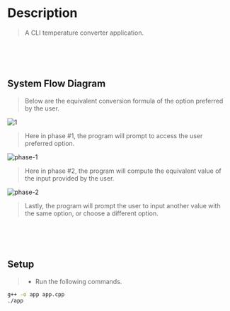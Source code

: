 # Description

> A CLI temperature converter application.

<br />
<br />
<br />

## System Flow Diagram

> Below are the equivalent conversion formula of the option preferred by the user.

![1](https://user-images.githubusercontent.com/69438999/236451857-945682e8-0a17-4208-a201-c6f91d95ce75.png)

> Here in phase #1, the program will prompt to access the user preferred option.

![phase-1](https://user-images.githubusercontent.com/69438999/236447428-efe945cd-8df5-4467-9307-24e39c746763.png)

> Here in phase #2, the program will compute the equivalent value of the input provided by the user.

![phase-2](https://user-images.githubusercontent.com/69438999/236452190-d1a21a95-9c73-4244-824e-fafc54a64287.png)

> Lastly, the program will prompt the user to input another value with the same option, or choose a different option.

<br />
<br />
<br />

## Setup

> - Run the following commands.

```bash
g++ -o app app.cpp
./app
```
